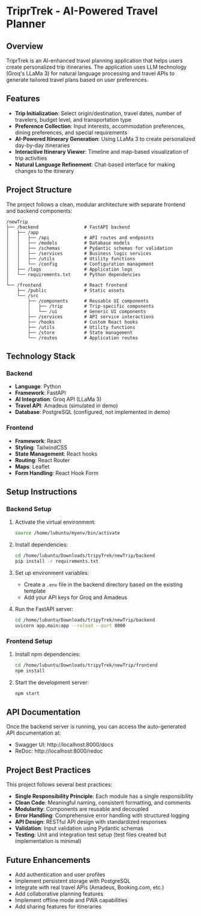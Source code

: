 # TriprTrek - AI-Powered Travel Planner

## Overview

TriprTrek is an AI-enhanced travel planning application that helps users create personalized trip itineraries. The application uses LLM technology (Groq's LLaMa 3) for natural language processing and travel APIs to generate tailored travel plans based on user preferences.

## Features

- **Trip Initialization**: Select origin/destination, travel dates, number of travelers, budget level, and transportation type
- **Preference Collection**: Input interests, accommodation preferences, dining preferences, and special requirements
- **AI-Powered Itinerary Generation**: Using LLaMa 3 to create personalized day-by-day itineraries
- **Interactive Itinerary Viewer**: Timeline and map-based visualization of trip activities
- **Natural Language Refinement**: Chat-based interface for making changes to the itinerary

## Project Structure

The project follows a clean, modular architecture with separate frontend and backend components:

```
/newTrip
├── /backend                 # FastAPI backend
│   ├── /app
│   │   ├── /api             # API routes and endpoints
│   │   ├── /models          # Database models
│   │   ├── /schemas         # Pydantic schemas for validation
│   │   ├── /services        # Business logic services
│   │   ├── /utils           # Utility functions
│   │   └── /config          # Configuration management
│   ├── /logs                # Application logs
│   └── requirements.txt     # Python dependencies
│
└── /frontend                # React frontend
    ├── /public              # Static assets
    └── /src
        ├── /components      # Reusable UI components
        │   ├── /trip        # Trip-specific components
        │   └── /ui          # Generic UI components
        ├── /services        # API service interactions
        ├── /hooks           # Custom React hooks
        ├── /utils           # Utility functions
        ├── /store           # State management
        └── /routes          # Application routes
```

## Technology Stack

### Backend
- **Language**: Python
- **Framework**: FastAPI
- **AI Integration**: Groq API (LLaMa 3)
- **Travel API**: Amadeus (simulated in demo)
- **Database**: PostgreSQL (configured, not implemented in demo)

### Frontend
- **Framework**: React
- **Styling**: TailwindCSS
- **State Management**: React hooks
- **Routing**: React Router
- **Maps**: Leaflet
- **Form Handling**: React Hook Form

## Setup Instructions

### Backend Setup

1. Activate the virtual environment:
   ```bash
   source /home/lubuntu/myenv/bin/activate
   ```

2. Install dependencies:
   ```bash
   cd /home/lubuntu/Downloads/tripyTrek/newTrip/backend
   pip install -r requirements.txt
   ```

3. Set up environment variables:
   - Create a `.env` file in the backend directory based on the existing template
   - Add your API keys for Groq and Amadeus

4. Run the FastAPI server:
   ```bash
   cd /home/lubuntu/Downloads/tripyTrek/newTrip/backend
   uvicorn app.main:app --reload --port 8000
   ```

### Frontend Setup

1. Install npm dependencies:
   ```bash
   cd /home/lubuntu/Downloads/tripyTrek/newTrip/frontend
   npm install
   ```

2. Start the development server:
   ```bash
   npm start
   ```

## API Documentation

Once the backend server is running, you can access the auto-generated API documentation at:
- Swagger UI: http://localhost:8000/docs
- ReDoc: http://localhost:8000/redoc

## Project Best Practices

This project follows several best practices:

- **Single Responsibility Principle**: Each module has a single responsibility
- **Clean Code**: Meaningful naming, consistent formatting, and comments
- **Modularity**: Components are reusable and decoupled
- **Error Handling**: Comprehensive error handling with structured logging
- **API Design**: RESTful API design with standardized responses
- **Validation**: Input validation using Pydantic schemas
- **Testing**: Unit and integration test setup (test files created but implementation is minimal)

## Future Enhancements

- Add authentication and user profiles
- Implement persistent storage with PostgreSQL
- Integrate with real travel APIs (Amadeus, Booking.com, etc.)
- Add collaborative planning features
- Implement offline mode and PWA capabilities
- Add sharing features for itineraries

